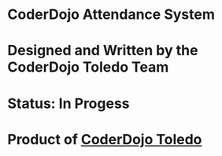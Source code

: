 # CoderDojo Attendance System
# Designed and Written by the CoderDojo Toledo Team
# Status: In Progess
# Product of [CoderDojo Toledo](http://coderdojotoledo.com/)
